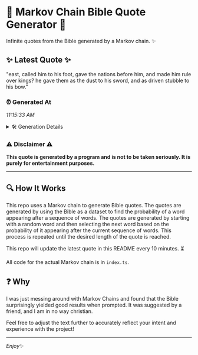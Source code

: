 # 📖 Markov Chain Bible Quote Generator 📖

Infinite quotes from the Bible generated by a Markov chain. ✨

## ✨ Latest Quote ✨
"east, called him to his foot, gave the nations before him, and made him rule over kings? he gave them as the dust to his sword, and as driven stubble to his bow."

### ⏰ Generated At
*11:15:33 AM*

<details>
    <summary>🛠️ Generation Details</summary>
    <p>
        <strong>🌱 Seed:</strong> east,<br>
        <strong>🔄 Iterations:</strong> 32<br>
        <strong>📜 Context History:</strong><br>[ east, ]: called<br>[ east,, called ]: him<br>[ east,, called, him ]: to<br>[ east,, called, him, to ]: his<br>[ east,, called, him, to, his ]: foot,<br>[ east,, called, him, to, his, foot, ]: gave<br>[ called, him, to, his, foot,, gave ]: the<br>[ him, to, his, foot,, gave, the ]: nations<br>[ to, his, foot,, gave, the, nations ]: before<br>[ his, foot,, gave, the, nations, before ]: him,<br>[ foot,, gave, the, nations, before, him, ]: and<br>[ gave, the, nations, before, him,, and ]: made<br>[ the, nations, before, him,, and, made ]: him<br>[ nations, before, him,, and, made, him ]: rule<br>[ before, him,, and, made, him, rule ]: over<br>[ him,, and, made, him, rule, over ]: kings?<br>[ and, made, him, rule, over, kings? ]: he<br>[ made, him, rule, over, kings?, he ]: gave<br>[ him, rule, over, kings?, he, gave ]: them<br>[ rule, over, kings?, he, gave, them ]: as<br>[ over, kings?, he, gave, them, as ]: the<br>[ kings?, he, gave, them, as, the ]: dust<br>[ he, gave, them, as, the, dust ]: to<br>[ gave, them, as, the, dust, to ]: his<br>[ them, as, the, dust, to, his ]: sword,<br>[ as, the, dust, to, his, sword, ]: and<br>[ the, dust, to, his, sword,, and ]: as<br>[ dust, to, his, sword,, and, as ]: driven<br>[ to, his, sword,, and, as, driven ]: stubble<br>[ his, sword,, and, as, driven, stubble ]: to<br>[ sword,, and, as, driven, stubble, to ]: his<br>[ and, as, driven, stubble, to, his ]: bow.<br>
    </p>
</details>

### ⚠️ Disclaimer ⚠️
**This quote is generated by a program and is not to be taken seriously. It is purely for entertainment purposes.**

---

## 🔍 How It Works

This repo uses a Markov chain to generate Bible quotes. The quotes are generated by using the Bible as a dataset to find the probability of a word appearing after a sequence of words. The quotes are generated by starting with a random word and then selecting the next word based on the probability of it appearing after the current sequence of words. This process is repeated until the desired length of the quote is reached.

This repo will update the latest quote in this README every 10 minutes. ⏳

All code for the actual Markov chain is in `index.ts`.

## ❓ Why

I was just messing around with Markov Chains and found that the Bible surprisingly yielded good results when prompted. 
It was suggested by a friend, and I am in no way christian.

Feel free to adjust the text further to accurately reflect your intent and experience with the project!

---

*Enjoy*✨
